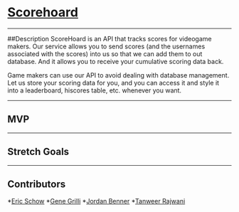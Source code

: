 # [Scorehoard](scorehoard.com)

***

##Description
ScoreHoard is an API that tracks scores for videogame makers. Our service allows you to send scores (and the usernames associated with the scores) into us so that we can add them to out database. And it allows you to receive your cumulative scoring data back. 

Game makers can use our API to avoid dealing with database management. Let us store your scoring data for you, and you can access it and style it into a leaderboard, hiscores table, etc. whenever you want. 

***

## MVP

***

## Stretch Goals

***

## Contributors

*[Eric Schow](https://github.com/ericmschow)
*[Gene Grilli](https://github.com/g-grilli)
*[Jordan Benner](https://github.com/JordanBenner)
*[Tanweer Rajwani](https://github.com/antweer)
